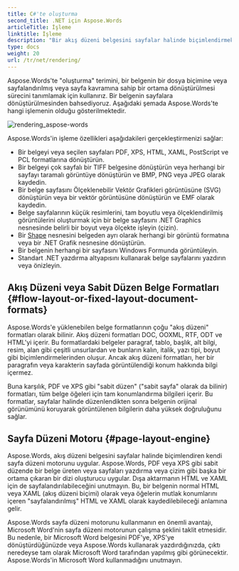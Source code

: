 ```yaml
---
title: C#'te oluşturma
second_title: .NET için Aspose.Words
articleTitle: İşleme
linktitle: İşleme
description: "Bir akış düzeni belgesini sayfalar halinde biçimlendirmek ve bu tür bir belgeyi veya seçilen sayfaları diğer belgelere (PDF, HTML, XPS, vb.) veya görüntülere (TIFF, PNG, SVG vb.) formatlara dönüştürmek için .NET oluşturma özelliği için Aspose.Words'i kullanın. C# kullanarak görüntüleme, daha fazla dönüştürme veya yazdırma."
type: docs
weight: 20
url: /tr/net/rendering/
---
```


Aspose.Words'te "oluşturma" terimini, bir belgenin bir dosya biçimine veya sayfalandırılmış veya sayfa kavramına sahip bir ortama dönüştürülmesi sürecini tanımlamak için kullanırız. Bir belgenin sayfalara dönüştürülmesinden bahsediyoruz. Aşağıdaki şemada Aspose.Words'te hangi işlemenin olduğu gösterilmektedir.

![rendering_aspose-words](/words/net/rendering/rendering-1.png)

Aspose.Words'in işleme özellikleri aşağıdakileri gerçekleştirmenizi sağlar:

- Bir belgeyi veya seçilen sayfaları PDF, XPS, HTML, XAML, PostScript ve PCL formatlarına dönüştürün.
- Bir belgeyi çok sayfalı bir TIFF belgesine dönüştürün veya herhangi bir sayfayı taramalı görüntüye dönüştürün ve BMP, PNG veya JPEG olarak kaydedin.
- Bir belge sayfasını Ölçeklenebilir Vektör Grafikleri görüntüsüne (SVG) dönüştürün veya bir vektör görüntüsüne dönüştürün ve EMF olarak kaydedin.
- Belge sayfalarının küçük resimlerini, tam boyutlu veya ölçeklendirilmiş görüntülerini oluşturmak için bir belge sayfasını .NET Graphics nesnesinde belirli bir boyut veya ölçekte işleyin (çizin).
- Bir [Shape](https://reference.aspose.com/words/net/aspose.words.drawing/shape/) nesnesini belgeden ayrı olarak herhangi bir görüntü formatına veya bir .NET Grafik nesnesine dönüştürün.
- Bir belgenin herhangi bir sayfasını Windows Formunda görüntüleyin.
- Standart .NET yazdırma altyapısını kullanarak belge sayfalarını yazdırın veya önizleyin.

## Akış Düzeni veya Sabit Düzen Belge Formatları {#flow-layout-or-fixed-layout-document-formats}

Aspose.Words'e yüklenebilen belge formatlarının çoğu "akış düzeni" formatları olarak bilinir. Akış düzeni formatları DOC, OOXML, RTF, ODT ve HTML'yi içerir. Bu formatlardaki belgeler paragraf, tablo, başlık, alt bilgi, resim, alan gibi çeşitli unsurlardan ve bunların kalın, italik, yazı tipi, boyut gibi biçimlendirmelerinden oluşur. Ancak akış düzeni formatları, her bir paragrafın veya karakterin sayfada görüntülendiği konum hakkında bilgi içermez.

Buna karşılık, PDF ve XPS gibi "sabit düzen" ("sabit sayfa" olarak da bilinir) formatları, tüm belge öğeleri için tam konumlandırma bilgileri içerir. Bu formatlar, sayfalar halinde düzenlendikten sonra belgenin orijinal görünümünü koruyarak görüntülenen bilgilerin daha yüksek doğruluğunu sağlar.

## Sayfa Düzeni Motoru {#page-layout-engine}

Aspose.Words, akış düzeni belgesini sayfalar halinde biçimlendiren kendi sayfa düzeni motorunu uygular. Aspose.Words, PDF veya XPS gibi sabit düzende bir belge üreten veya sayfaları yazdırma veya çizim gibi başka bir ortama çıkaran bir dizi oluşturucu uygular. Dışa aktarmanın HTML ve XAML için de sayfalandırılabileceğini unutmayın. Bu, bir belgenin normal HTML veya XAML (akış düzeni biçimi) olarak veya öğelerin mutlak konumlarını içeren "sayfalandırılmış" HTML ve XAML olarak kaydedilebileceği anlamına gelir.

Aspose.Words sayfa düzeni motorunu kullanmanın en önemli avantajı, Microsoft Word'nin sayfa düzeni motorunun çalışma şeklini taklit etmesidir. Bu nedenle, bir Microsoft Word belgesini PDF'ye, XPS'ye dönüştürdüğünüzde veya Aspose.Words kullanarak yazdırdığınızda, çıktı neredeyse tam olarak Microsoft Word tarafından yapılmış gibi görünecektir. Aspose.Words'in Microsoft Word kullanmadığını unutmayın.
